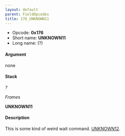 ```yaml
---
layout: default
parent: FieldOpcodes
title: 176_UNKNOWN11
---
```


-   Opcode: **0x176**
-   Short name: **UNKNOWN11**
-   Long name: (?)

#### Argument

none

#### Stack

  
*?*

*Frames*

**UNKNOWN11**

#### Description

This is some kind of weird wait command. [UNKNOWN12](177_UNKNOWN12.md).
